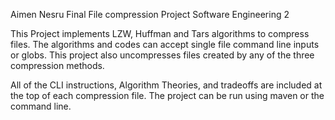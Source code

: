 Aimen Nesru
Final File compression Project
Software Engineering 2

This Project implements LZW, Huffman and Tars algorithms
to compress files. The algorithms and codes can accept
single file command line inputs or globs. This
project also uncompresses files created by any of the
three compression methods.

All of the CLI instructions, Algorithm Theories, and
tradeoffs are included at the top of each compression file.
The project can be run using maven or the command line.
